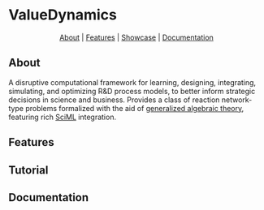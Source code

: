 # ValueDynamics <br> 

<p align="center">
  <a href="#about">About</a> |
  <a href="#features">Features</a> |
  <a href="#showcase">Showcase</a> |
  <a href="#documentation">Documentation</a>
</p>

## About

A disruptive computational framework for learning, designing, integrating, simulating, and optimizing R&D process models, to better inform strategic decisions in science and business. Provides a class of reaction network-type problems formalized with the aid of [generalized algebraic theory](https://ncatlab.org/nlab/show/generalized+algebraic+theory), featuring rich [SciML](https://sciml.ai/) integration.

## Features

## Tutorial

## Documentation